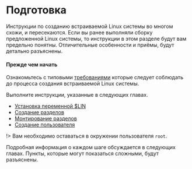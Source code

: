 # Подготовка

Инструкции по созданию встраиваемой Linux системы во многом схожи, и пересекаются. Если вы ранее выполняли сборку предложенной Linux системы, то инструкции в этом разделе будут вам предельно понятны. Отличительные особенности и приёмы, будут детально разъяснены.

#### Прежде чем начать

Ознакомьтесь с типовыми [требованиями](prepare/requrements) которые следует соблюдать до процесса создания встраиваемой Linux системы. 

Выполните инструкции, указанные в следующих главах.

- [Установка переменной $LIN](prepare/set-LIN)
- [Создание разделов](prepare/create-partition)
- [Монтирование разделов](prepare/mount-partition)
- [Создание пользователя](prepare/add-user)

!> Вам необходимо оставаться в окружении пользователя `root`.

Подробная информация о каждом шаге обсуждается в следующих главах. Пункты, которые могут показаться сложными, будут разъяснены.
